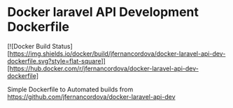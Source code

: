 # Docker laravel API Development Dockerfile

[![Docker Build Status][https://img.shields.io/docker/build/jfernancordova/docker-laravel-api-dev-dockerfile.svg?style=flat-square]][https://hub.docker.com/r/jfernancordova/docker-laravel-api-dev-dockerfile]

Simple Dockerfile to Automated builds from https://github.com/jfernancordova/docker-laravel-api-dev
